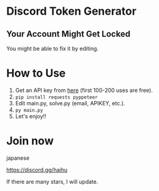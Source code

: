 # Discord Token Generator
## Your Account Might Get Locked
You might be able to fix it by editing.

# How to Use
1. Get an API key from [here](https://dash.nocaptchaai.com/home) (first 100-200 uses are free).
2. `pip install requests pyppeteer`
3. Edit main.py, solve.py (email, APIKEY, etc.).
4. `py main.py`
5. Let's enjoy!!

# Join now
japanese

https://discord.gg/haihu

If there are many stars, I will update.
